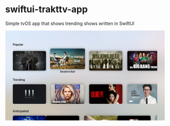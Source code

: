 # swiftui-trakttv-app
Simple tvOS app that shows trending shows written in SwiftUI

![Screenshot](screenshot.jpg)

